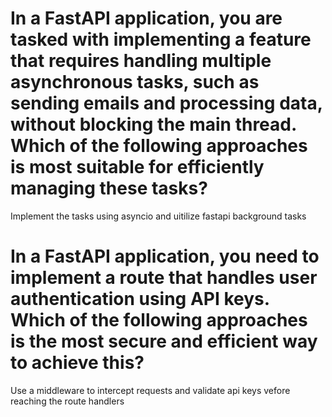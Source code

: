 # In a FastAPI application, you are tasked with implementing a feature that requires handling multiple asynchronous tasks, such as sending emails and processing data, without blocking the main thread. Which of the following approaches is most suitable for efficiently managing these tasks?

Implement the tasks using asyncio and uitilize fastapi background tasks

# In a FastAPI application, you need to implement a route that handles user authentication using API keys. Which of the following approaches is the most secure and efficient way to achieve this?

Use a middleware to intercept requests and validate api keys vefore reaching the route handlers